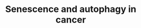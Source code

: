 ---
annotations:
- type: Pathway Ontology
  value: cellular senescence pathway
- type: Pathway Ontology
  value: autophagy pathway
- type: Disease Ontology
  value: cancer
- type: Pathway Ontology
  value: cancer pathway
authors:
- Sham.uk
- MaintBot
- Khanspers
- Thomas
- Egonw
- Mkutmon
- AMTan
- AlexanderPico
- Fehrhart
- Eweitz
description: Senescense and Autophagy Pathways in Cancer.  Proteins on this pathway
  have targeted assays available via the [https://assays.cancer.gov/available_assays?wp_id=WP615
  CPTAC Assay Portal]
last-edited: 2021-05-11
organisms:
- Homo sapiens
redirect_from:
- /index.php/Pathway:WP615
- /instance/WP615
schema-jsonld:
- '@context': https://schema.org/
  '@id': https://wikipathways.github.io/pathways/WP615.html
  '@type': Dataset
  creator:
    '@type': Organization
    name: WikiPathways
  description: Senescense and Autophagy Pathways in Cancer.  Proteins on this pathway
    have targeted assays available via the [https://assays.cancer.gov/available_assays?wp_id=WP615
    CPTAC Assay Portal]
  keywords:
  - CXCL20
  - ATG14
  - IL8
  - IL24
  - THBS1
  - GAD45A
  - PCNA
  - COL10A1
  - MAPK1
  - CDK6
  - BMP2
  - GABARAPL1
  - IL1A
  - GSN
  - ING2
  - SMAD3
  - ATG17
  - BECN1
  - JUN
  - bcl-xL
  - GABARAPL2
  - CXCL14
  - MAPK14
  - PIK3C3
  - IRF1
  - ULK1
  - MAP2K3
  - MAP2K1
  - FN1
  - IGFBP7
  - MAP2K6
  - IL6
  - MAP1LC3B
  - PLAU
  - GAS
  - NFKB
  - RB1
  - AMBRA1
  - SLC39A1
  - HMGA1
  - CREG1
  - HRAS
  - IL6ST
  - ING1
  - IFNB1
  - IL1B
  - GeneProduct
  - TP53
  - LAMP2
  - PLAT
  - CXCR2
  - CDK4
  - CD44
  - ATG10
  - CDC25B
  - IL6R
  - LAMP1
  - SPARC
  - MIR29B1
  - RSL1D1
  - PIP3(16:0/16:0)
  - COL3A1
  - GABARAP
  - SLC39A2
  - ATG11
  - COL1A1
  - MMP14
  - IRF7
  - IGFBP5
  - SLC39A4
  - IGF1R
  - MIR29B2
  - MDM2
  - VTN
  - ATG3
  - MIR29C
  - AKT1S1
  - CDKN1B
  - CXCL1
  - pkb?
  - KIAA0652
  - IGFBP3
  - ISRE
  - ATG5
  - ATG12
  - GBL
  - RAF1
  - SERPINB2
  - ATG7
  - GSK3B
  - '?'
  - MMP-3
  - ATG16
  - PTEN
  - IL3
  - SRC
  - MLL
  - CCL3
  - TGFB1
  - CDKN2A
  - C/EBP-beta
  - IFNG
  - IRF5
  - INHBA
  - INS
  - SERPINE1
  - RB1CC1
  - BMI1
  - PI3K?
  - FKBP8
  - BRAF
  - MAP1LC3A
  - SMAD4
  - ATG16L1
  - SLC39A3
  - CDK2
  - SQSTM1
  - UVRAG
  - ATG6
  - IGF1
  - FRAP1
  - SH3GLB1
  - RNASEL
  - E2F1
  - CDKN1A
  - MAP1LC3C
  - IFI16
  - BCL2
  - TNFSF15
  - ATG4
  license: CC0
  name: Senescence and autophagy in cancer
seo: CreativeWork
title: Senescence and autophagy in cancer
wpid: WP615
---